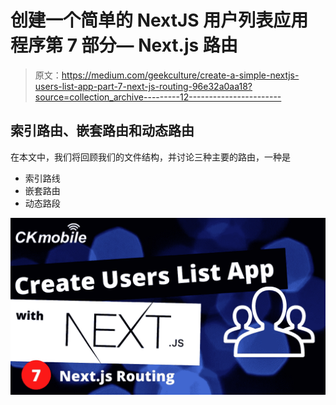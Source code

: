 # 创建一个简单的 NextJS 用户列表应用程序第 7 部分— Next.js 路由

> 原文：<https://medium.com/geekculture/create-a-simple-nextjs-users-list-app-part-7-next-js-routing-96e32a0aa18?source=collection_archive---------12----------------------->

## 索引路由、嵌套路由和动态路由

在本文中，我们将回顾我们的文件结构，并讨论三种主要的路由，一种是

*   索引路线
*   嵌套路由
*   动态路段

![](img/c244c43686391b732420fd53997e140c.png)